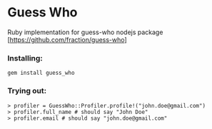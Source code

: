 # Guess Who
Ruby implementation for guess-who nodejs package [https://github.com/fraction/guess-who]

### Installing:
`gem install guess_who`

### Trying out:
```
> profiler = GuessWho::Profiler.profile!("john.doe@gmail.com")
> profiler.full_name # should say "John Doe"
> profiler.email # should say "john.doe@gmail.com"
```
